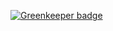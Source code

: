 

[![Greenkeeper badge](https://badges.greenkeeper.io/mikeal/contribution-reports.svg)](https://greenkeeper.io/)